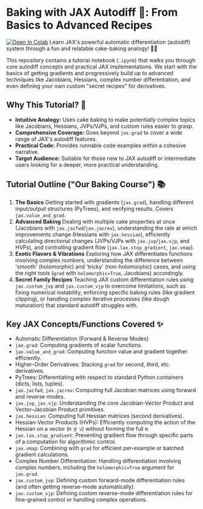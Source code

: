 # Baking with JAX Autodiff 🎂: From Basics to Advanced Recipes

[![Open In Colab](https://colab.research.google.com/assets/colab-badge.svg)](https://colab.research.google.com/drive/1p201cehNanuWhh8dc_DzzduuKUmGB6n4) Learn JAX's powerful automatic differentiation (autodiff) system through a fun and relatable cake-baking analogy! 🧑‍🍳

This repository contains a tutorial notebook (`.ipynb`) that walks you through core autodiff concepts and practical JAX implementations. We start with the basics of getting gradients and progressively build up to advanced techniques like Jacobians, Hessians, complex number differentiation, and even defining your own custom "secret recipes" for derivatives.

## Why This Tutorial? 🤔

* **Intuitive Analogy:** Uses cake baking to make potentially complex topics like Jacobians, Hessians, JVPs/VJPs, and custom rules easier to grasp.
* **Comprehensive Coverage:** Goes beyond `jax.grad` to cover a wide range of JAX's autodiff features.
* **Practical Code:** Provides runnable code examples within a cohesive narrative.
* **Target Audience:** Suitable for those new to JAX autodiff or intermediate users looking for a deeper, more practical understanding.

## Tutorial Outline ("Our Baking Course") 📚

1.  **The Basics**
    Getting started with gradients (`jax.grad`), handling different input/output structures (PyTrees), and verifying results. Covers `jax.value_and_grad`.
2.  **Advanced Baking**
    Dealing with multiple cake properties at once (Jacobians with `jax.jacfwd`/`jax.jacrev`), understanding the rate at which improvements change (Hessians with `jax.hessian`), efficiently calculating directional changes (JVPs/VJPs with `jax.jvp`/`jax.vjp`, and HVPs), and controlling gradient flow (`jax.lax.stop_gradient`, `jax.vmap`).
3.  **Exotic Flavors & Vibrations**
    Exploring how JAX differentiates functions involving complex numbers, understanding the difference between 'smooth' (holomorphic) and 'tricky' (non-holomorphic) cases, and using the right tools (`grad` with `holomorphic=True`, Jacobians) accordingly.
4.  **Secret Family Recipes**
    Teaching JAX custom differentiation rules using `jax.custom_jvp` and `jax.custom_vjp` to overcome limitations, such as fixing numerical instability, enforcing specific baking rules (like gradient clipping), or handling complex iterative processes (like dough maturation) that standard autodiff struggles with.

## Key JAX Concepts/Functions Covered ✨

* Automatic Differentiation (Forward & Reverse Modes)
* `jax.grad`: Computing gradients of scalar functions.
* `jax.value_and_grad`: Computing function value and gradient together efficiently.
* Higher-Order Derivatives: Stacking `grad` for second, third, etc. derivatives.
* PyTrees: Differentiating with respect to standard Python containers (dicts, lists, tuples).
* `jax.jacfwd`, `jax.jacrev`: Computing full Jacobian matrices using forward and reverse modes.
* `jax.jvp`, `jax.vjp`: Understanding the core Jacobian-Vector Product and Vector-Jacobian Product primitives.
* `jax.hessian`: Computing full Hessian matrices (second derivatives).
* Hessian-Vector Products (HVPs): Efficiently computing the action of the Hessian on a vector (`H @ v`) without forming the full `H`.
* `jax.lax.stop_gradient`: Preventing gradient flow through specific parts of a computation for algorithmic control.
* `jax.vmap`: Combining with `grad` for efficient per-example or batched gradient calculations.
* Complex Number Differentiation: Handling differentiation involving complex numbers, including the `holomorphic=True` argument for `jax.grad`.
* `jax.custom_jvp`: Defining custom forward-mode differentiation rules (and often getting reverse-mode automatically).
* `jax.custom_vjp`: Defining custom reverse-mode differentiation rules for fine-grained control or handling complex operations.
